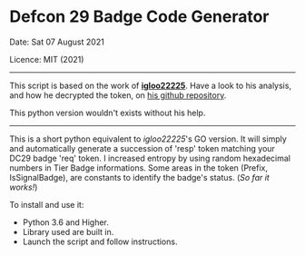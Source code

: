 # Defcon 29 Badge Code Generator

Date: Sat 07 August 2021

Licence: MIT (2021)

---
This script is based on the work of [**igloo22225**](https://github.com/igloo22225/dc29-badge-response-generator).
Have a look to his analysis, and how he decrypted the token, on [his github repository](https://github.com/igloo22225/dc29-badge-response-generator).

This python version wouldn't exists without his help.

---
This is a short python equivalent to *igloo22225*'s GO version. It will simply and automatically generate a succession of 'resp' token matching your DC29 badge 'req' token.
I increased entropy by using random hexadecimal numbers in Tier Badge informations. Some areas in the token (Prefix, IsSignalBadge), are constants to identify the badge's status.
(*So far it works!*)

To install and use it:

- Python 3.6 and Higher.
- Library used are built in.
- Launch the script and follow instructions.
